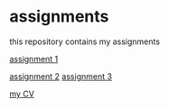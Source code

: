 # assignments
this repository contains my assignments

[assignment 1](https://github.com/janboone/assignments/blob/master/assignment_1.ipynb)

[assignment 2](https://github.com/janboone/assignments/blob/master/assignment_2.ipynb)
[assignment 3]( https://github.com/Pascalevdven/assignments/blob/master/assignment3.ipynb )

[my CV](https://github.com/janboone/assignments/blob/master/CV.md)
